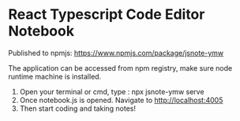# React Typescript Code Editor Notebook

Published to npmjs: <https://www.npmjs.com/package/jsnote-ymw>

The application can be accessed from npm registry, make sure node runtime machine is installed.

1. Open your terminal or cmd, type : npx jsnote-ymw serve
2. Once notebook.js is opened. Navigate to <http://localhost:4005>
3. Then start coding and taking notes!
